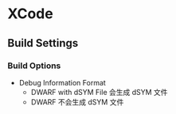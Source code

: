 # XCode

## Build Settings

### Build Options 

* Debug Information Format
	- DWARF with dSYM File 		会生成 dSYM 文件
	- DWARF						不会生成 dSYM 文件


###